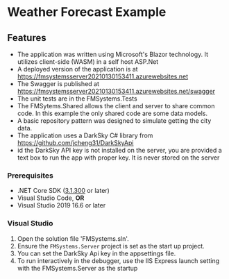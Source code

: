 ﻿# Weather Forecast Example

## Features

* The application was written using Microsoft's Blazor technology. It utilizes client-side (WASM) in a self host ASP.Net 
* A deployed version of the application is at https://fmsystemsserver20210130153411.azurewebsites.net
* The Swagger is published at https://fmsystemsserver20210130153411.azurewebsites.net/swagger
* The unit tests are in the FMSystems.Tests
* The FMSytems.Shared allows the client and server to share common code. In this example the only shared code are some data models.
* A basic repository pattern was designed to simulate getting the city data.
* The application uses a DarkSky C# library from https://github.com/jcheng31/DarkSkyApi
* id the DarkSky API key is not installed on the server, you are provided a text box to run the app with proper key. It is never stored on the server


### Prerequisites

- .NET Core SDK ([3.1.300](https://dotnet.microsoft.com/download/dotnet-core/3.1) or later)
- Visual Studio Code, **OR**
- Visual Studio 2019 16.6 or later

### Visual Studio

1. Open the solution file 'FMSystems.sln'.
2. Ensure the `FMSystems.Server` project is set as the start up project.
3. You can set the DarkSky Api key in the appsettings file.
4. To run interactively in the debugger, use the IIS Express launch setting with the FMSystems.Server as the startup